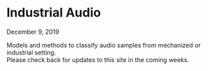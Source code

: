 # Industrial Audio
December 9, 2019

Models and methods to classify audio samples from mechanized or industrial setting.  
Please check back for updates to this site in the coming weeks.
